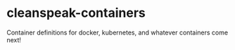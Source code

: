 # cleanspeak-containers
Container definitions for docker, kubernetes, and whatever containers come next!
